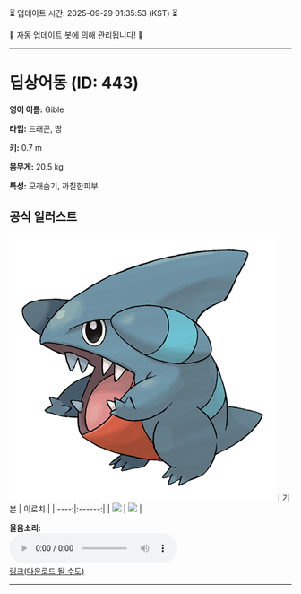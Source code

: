 
⏳ 업데이트 시간: 2025-09-29 01:35:53 (KST) ⏳

🤖 자동 업데이트 봇에 의해 관리됩니다! 🤖

---

# 딥상어동 (ID: 443)
**영어 이름:** Gible

**타입:** 드래곤, 땅

**키:** 0.7 m

**몸무게:** 20.5 kg

**특성:** 모래숨기, 까칠한피부

## 공식 일러스트
![](https://raw.githubusercontent.com/PokeAPI/sprites/master/sprites/pokemon/other/official-artwork/443.png)
| 기본 | 이로치 |
|:----:|:------:|
| <img src="http://play.pokemonshowdown.com/sprites/ani/gible.gif" width="200"> | <img src="http://play.pokemonshowdown.com/sprites/ani-shiny/gible.gif" width="200"> |

**울음소리:**<br><audio controls src="https://raw.githubusercontent.com/PokeAPI/cries/main/cries/pokemon/latest/443.ogg"></audio><br> [링크(다운로드 될 수도)](https://raw.githubusercontent.com/PokeAPI/cries/main/cries/pokemon/latest/443.ogg)


---
